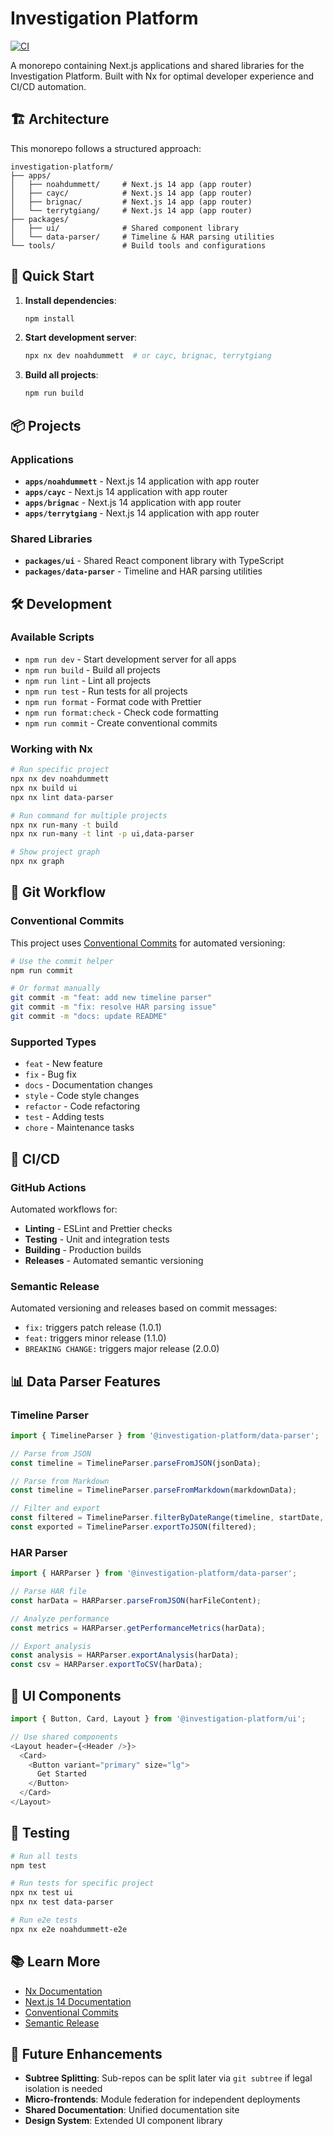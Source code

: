 # Investigation Platform

[![CI](https://github.com/your-org/investigation-platform/workflows/CI/badge.svg)](https://github.com/your-org/investigation-platform/actions)

A monorepo containing Next.js applications and shared libraries for the Investigation Platform. Built with Nx for optimal developer experience and CI/CD automation.

## 🏗️ Architecture

This monorepo follows a structured approach:

```
investigation-platform/
├── apps/
│   ├── noahdummett/     # Next.js 14 app (app router)
│   ├── cayc/            # Next.js 14 app (app router)
│   ├── brignac/         # Next.js 14 app (app router)
│   └── terrytgiang/     # Next.js 14 app (app router)
├── packages/
│   ├── ui/              # Shared component library
│   └── data-parser/     # Timeline & HAR parsing utilities
└── tools/               # Build tools and configurations
```

## 🚀 Quick Start

1. **Install dependencies**:
   ```bash
   npm install
   ```

2. **Start development server**:
   ```bash
   npx nx dev noahdummett  # or cayc, brignac, terrytgiang
   ```

3. **Build all projects**:
   ```bash
   npm run build
   ```

## 📦 Projects

### Applications

- **`apps/noahdummett`** - Next.js 14 application with app router
- **`apps/cayc`** - Next.js 14 application with app router
- **`apps/brignac`** - Next.js 14 application with app router
- **`apps/terrytgiang`** - Next.js 14 application with app router

### Shared Libraries

- **`packages/ui`** - Shared React component library with TypeScript
- **`packages/data-parser`** - Timeline and HAR parsing utilities

## 🛠️ Development

### Available Scripts

- `npm run dev` - Start development server for all apps
- `npm run build` - Build all projects
- `npm run lint` - Lint all projects
- `npm run test` - Run tests for all projects
- `npm run format` - Format code with Prettier
- `npm run format:check` - Check code formatting
- `npm run commit` - Create conventional commits

### Working with Nx

```bash
# Run specific project
npx nx dev noahdummett
npx nx build ui
npx nx lint data-parser

# Run command for multiple projects
npx nx run-many -t build
npx nx run-many -t lint -p ui,data-parser

# Show project graph
npx nx graph
```

## 🔄 Git Workflow

### Conventional Commits

This project uses [Conventional Commits](https://www.conventionalcommits.org/) for automated versioning:

```bash
# Use the commit helper
npm run commit

# Or format manually
git commit -m "feat: add new timeline parser"
git commit -m "fix: resolve HAR parsing issue"
git commit -m "docs: update README"
```

### Supported Types

- `feat` - New feature
- `fix` - Bug fix
- `docs` - Documentation changes
- `style` - Code style changes
- `refactor` - Code refactoring
- `test` - Adding tests
- `chore` - Maintenance tasks

## 🚢 CI/CD

### GitHub Actions

Automated workflows for:

- **Linting** - ESLint and Prettier checks
- **Testing** - Unit and integration tests
- **Building** - Production builds
- **Releases** - Automated semantic versioning

### Semantic Release

Automated versioning and releases based on commit messages:

- `fix:` triggers patch release (1.0.1)
- `feat:` triggers minor release (1.1.0)
- `BREAKING CHANGE:` triggers major release (2.0.0)

## 📊 Data Parser Features

### Timeline Parser

```typescript
import { TimelineParser } from '@investigation-platform/data-parser';

// Parse from JSON
const timeline = TimelineParser.parseFromJSON(jsonData);

// Parse from Markdown
const timeline = TimelineParser.parseFromMarkdown(markdownData);

// Filter and export
const filtered = TimelineParser.filterByDateRange(timeline, startDate, endDate);
const exported = TimelineParser.exportToJSON(filtered);
```

### HAR Parser

```typescript
import { HARParser } from '@investigation-platform/data-parser';

// Parse HAR file
const harData = HARParser.parseFromJSON(harFileContent);

// Analyze performance
const metrics = HARParser.getPerformanceMetrics(harData);

// Export analysis
const analysis = HARParser.exportAnalysis(harData);
const csv = HARParser.exportToCSV(harData);
```

## 🎨 UI Components

```typescript
import { Button, Card, Layout } from '@investigation-platform/ui';

// Use shared components
<Layout header={<Header />}>
  <Card>
    <Button variant="primary" size="lg">
      Get Started
    </Button>
  </Card>
</Layout>
```

## 🧪 Testing

```bash
# Run all tests
npm test

# Run tests for specific project
npx nx test ui
npx nx test data-parser

# Run e2e tests
npx nx e2e noahdummett-e2e
```

## 📚 Learn More

- [Nx Documentation](https://nx.dev)
- [Next.js 14 Documentation](https://nextjs.org/docs)
- [Conventional Commits](https://www.conventionalcommits.org/)
- [Semantic Release](https://github.com/semantic-release/semantic-release)

## 🔧 Future Enhancements

- **Subtree Splitting**: Sub-repos can be split later via `git subtree` if legal isolation is needed
- **Micro-frontends**: Module federation for independent deployments
- **Shared Documentation**: Unified documentation site
- **Design System**: Extended UI component library
